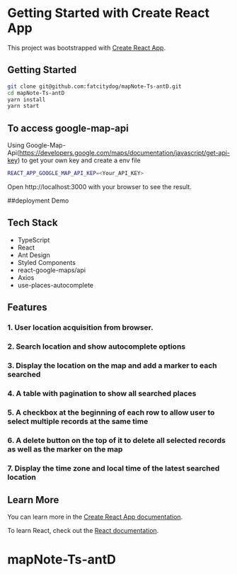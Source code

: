 # Getting Started with Create React App

This project was bootstrapped with [Create React App](https://github.com/facebook/create-react-app).

## Getting Started

```bash
git clone git@github.com:fatcitydog/mapNote-Ts-antD.git
cd mapNote-Ts-antD
yarn install
yarn start
```

## To access google-map-api
Using Google-Map-Api(https://developers.google.com/maps/documentation/javascript/get-api-key) to get your own key and create a env file

```bash
REACT_APP_GOOGLE_MAP_API_KEP=<Your_API_KEY>
```


Open http://localhost:3000 with your browser to see the result.

##deployment Demo


## Tech Stack
- TypeScript
- React
- Ant Design
- Styled Components
- react-google-maps/api
- Axios
- use-places-autocomplete

## Features
### 1.  User location acquisition from browser.
### 2.  Search location and show autocomplete options
### 3.  Display the location on the map and add a marker to each searched
### 4.  A table with pagination to show all searched places
### 5.  A checkbox at the beginning of each row to allow user to select multiple records at the same time
### 6.  A delete button on the top of it to delete all selected records as well as the marker on the map
### 7.   Display the time zone and local time of the latest searched location

## Learn More

You can learn more in the [Create React App documentation](https://facebook.github.io/create-react-app/docs/getting-started).

To learn React, check out the [React documentation](https://reactjs.org/).
# mapNote-Ts-antD
